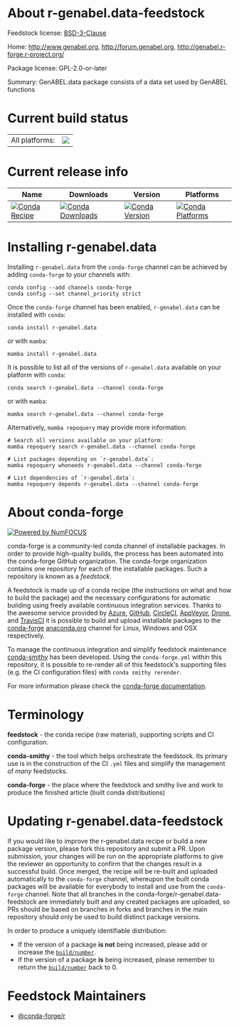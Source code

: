 About r-genabel.data-feedstock
==============================

Feedstock license: [BSD-3-Clause](https://github.com/conda-forge/r-genabel.data-feedstock/blob/main/LICENSE.txt)

Home: http://www.genabel.org, http://forum.genabel.org, http://genabel.r-forge.r-project.org/

Package license: GPL-2.0-or-later

Summary: GenABEL.data package consists of a data set used by GenABEL functions

Current build status
====================


<table><tr><td>All platforms:</td>
    <td>
      <a href="https://dev.azure.com/conda-forge/feedstock-builds/_build/latest?definitionId=1171&branchName=main">
        <img src="https://dev.azure.com/conda-forge/feedstock-builds/_apis/build/status/r-genabel.data-feedstock?branchName=main">
      </a>
    </td>
  </tr>
</table>

Current release info
====================

| Name | Downloads | Version | Platforms |
| --- | --- | --- | --- |
| [![Conda Recipe](https://img.shields.io/badge/recipe-r--genabel.data-green.svg)](https://anaconda.org/conda-forge/r-genabel.data) | [![Conda Downloads](https://img.shields.io/conda/dn/conda-forge/r-genabel.data.svg)](https://anaconda.org/conda-forge/r-genabel.data) | [![Conda Version](https://img.shields.io/conda/vn/conda-forge/r-genabel.data.svg)](https://anaconda.org/conda-forge/r-genabel.data) | [![Conda Platforms](https://img.shields.io/conda/pn/conda-forge/r-genabel.data.svg)](https://anaconda.org/conda-forge/r-genabel.data) |

Installing r-genabel.data
=========================

Installing `r-genabel.data` from the `conda-forge` channel can be achieved by adding `conda-forge` to your channels with:

```
conda config --add channels conda-forge
conda config --set channel_priority strict
```

Once the `conda-forge` channel has been enabled, `r-genabel.data` can be installed with `conda`:

```
conda install r-genabel.data
```

or with `mamba`:

```
mamba install r-genabel.data
```

It is possible to list all of the versions of `r-genabel.data` available on your platform with `conda`:

```
conda search r-genabel.data --channel conda-forge
```

or with `mamba`:

```
mamba search r-genabel.data --channel conda-forge
```

Alternatively, `mamba repoquery` may provide more information:

```
# Search all versions available on your platform:
mamba repoquery search r-genabel.data --channel conda-forge

# List packages depending on `r-genabel.data`:
mamba repoquery whoneeds r-genabel.data --channel conda-forge

# List dependencies of `r-genabel.data`:
mamba repoquery depends r-genabel.data --channel conda-forge
```


About conda-forge
=================

[![Powered by
NumFOCUS](https://img.shields.io/badge/powered%20by-NumFOCUS-orange.svg?style=flat&colorA=E1523D&colorB=007D8A)](https://numfocus.org)

conda-forge is a community-led conda channel of installable packages.
In order to provide high-quality builds, the process has been automated into the
conda-forge GitHub organization. The conda-forge organization contains one repository
for each of the installable packages. Such a repository is known as a *feedstock*.

A feedstock is made up of a conda recipe (the instructions on what and how to build
the package) and the necessary configurations for automatic building using freely
available continuous integration services. Thanks to the awesome service provided by
[Azure](https://azure.microsoft.com/en-us/services/devops/), [GitHub](https://github.com/),
[CircleCI](https://circleci.com/), [AppVeyor](https://www.appveyor.com/),
[Drone](https://cloud.drone.io/welcome), and [TravisCI](https://travis-ci.com/)
it is possible to build and upload installable packages to the
[conda-forge](https://anaconda.org/conda-forge) [anaconda.org](https://anaconda.org/)
channel for Linux, Windows and OSX respectively.

To manage the continuous integration and simplify feedstock maintenance
[conda-smithy](https://github.com/conda-forge/conda-smithy) has been developed.
Using the ``conda-forge.yml`` within this repository, it is possible to re-render all of
this feedstock's supporting files (e.g. the CI configuration files) with ``conda smithy rerender``.

For more information please check the [conda-forge documentation](https://conda-forge.org/docs/).

Terminology
===========

**feedstock** - the conda recipe (raw material), supporting scripts and CI configuration.

**conda-smithy** - the tool which helps orchestrate the feedstock.
                   Its primary use is in the construction of the CI ``.yml`` files
                   and simplify the management of *many* feedstocks.

**conda-forge** - the place where the feedstock and smithy live and work to
                  produce the finished article (built conda distributions)


Updating r-genabel.data-feedstock
=================================

If you would like to improve the r-genabel.data recipe or build a new
package version, please fork this repository and submit a PR. Upon submission,
your changes will be run on the appropriate platforms to give the reviewer an
opportunity to confirm that the changes result in a successful build. Once
merged, the recipe will be re-built and uploaded automatically to the
`conda-forge` channel, whereupon the built conda packages will be available for
everybody to install and use from the `conda-forge` channel.
Note that all branches in the conda-forge/r-genabel.data-feedstock are
immediately built and any created packages are uploaded, so PRs should be based
on branches in forks and branches in the main repository should only be used to
build distinct package versions.

In order to produce a uniquely identifiable distribution:
 * If the version of a package **is not** being increased, please add or increase
   the [``build/number``](https://docs.conda.io/projects/conda-build/en/latest/resources/define-metadata.html#build-number-and-string).
 * If the version of a package **is** being increased, please remember to return
   the [``build/number``](https://docs.conda.io/projects/conda-build/en/latest/resources/define-metadata.html#build-number-and-string)
   back to 0.

Feedstock Maintainers
=====================

* [@conda-forge/r](https://github.com/conda-forge/r/)

